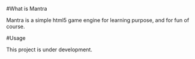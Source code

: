 #What is Mantra

Mantra is a simple html5 game engine for learning purpose, and for fun of course.

#Usage

This project is under development.
